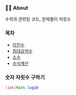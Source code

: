 ### 👨‍💻 About
수학과 관련된 코드, 문제풀이 저장소

### 목차
- [이진수](https://github.com/AtomicLiquors/Algorithm_Practice/tree/main/Mathematics/Binary)
- [최대공약수](https://github.com/AtomicLiquors/Algorithm_Practice/tree/main/Mathematics/GCD)
- [소수](https://github.com/AtomicLiquors/Algorithm_Practice/tree/main/Mathematics/PrimeNumber)
- [수식계산](https://github.com/AtomicLiquors/Algorithm_Practice/tree/main/Mathematics/ExpressionParsing)


### 숫자 자릿수 구하기
```java
(int)Math.log10
```
